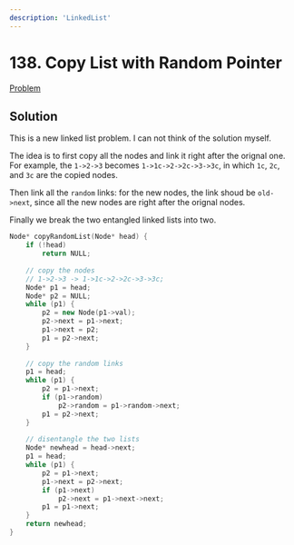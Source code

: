 ```yaml
---
description: 'LinkedList'
---
```


# 138. Copy List with Random Pointer

[Problem](https://leetcode.com/problems/copy-list-with-random-pointer/)

## Solution

This is a new linked list problem. I can not think of the solution myself. 

The idea is to first copy all the nodes and link it right after the orignal one. For example, the `1->2->3`
becomes `1->1c->2->2c->3->3c`, in which `1c`, `2c`, and `3c` are the copied nodes.

Then link all the `random` links: for the new nodes, the link shoud be `old->next`, since all the new nodes
are right after the orignal nodes.

Finally we break the two entangled linked lists into two.

```cpp
Node* copyRandomList(Node* head) {
    if (!head)
        return NULL;
    
    // copy the nodes
    // 1->2->3 -> 1->1c->2->2c->3->3c;
    Node* p1 = head;
    Node* p2 = NULL;
    while (p1) {
        p2 = new Node(p1->val);
        p2->next = p1->next;
        p1->next = p2;
        p1 = p2->next;
    }
    
    // copy the random links
    p1 = head;
    while (p1) {
        p2 = p1->next;
        if (p1->random) 
            p2->random = p1->random->next;
        p1 = p2->next;
    }
    
    // disentangle the two lists
    Node* newhead = head->next;
    p1 = head;
    while (p1) {
        p2 = p1->next;
        p1->next = p2->next;
        if (p1->next)
            p2->next = p1->next->next;
        p1 = p1->next;
    }
    return newhead;
}
```

